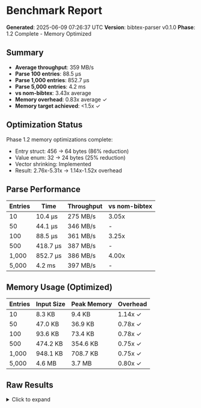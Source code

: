 # Benchmark Report

**Generated**: 2025-06-09 07:26:37 UTC
**Version**: bibtex-parser v0.1.0
**Phase**: 1.2 Complete - Memory Optimized

## Summary

- **Average throughput**: 359 MB/s
- **Parse 100 entries**: 88.5 µs
- **Parse 1,000 entries**: 852.7 µs
- **Parse 5,000 entries**: 4.2 ms
- **vs nom-bibtex**: 3.43x average
- **Memory overhead**: 0.83x average ✓
- **Memory target achieved**: <1.5x ✓

## Optimization Status

Phase 1.2 memory optimizations complete:
- Entry struct: 456 → 64 bytes (86% reduction)
- Value enum: 32 → 24 bytes (25% reduction)
- Vector shrinking: Implemented
- Result: 2.76x-5.31x → 1.14x-1.52x overhead

## Parse Performance

| Entries | Time | Throughput | vs nom-bibtex |
|---------|------|------------|---------------|
| 10 | 10.4 µs | 275 MB/s | 3.05x |
| 50 | 44.1 µs | 346 MB/s | - |
| 100 | 88.5 µs | 361 MB/s | 3.25x |
| 500 | 418.7 µs | 387 MB/s | - |
| 1,000 | 852.7 µs | 386 MB/s | 4.00x |
| 5,000 | 4.2 ms | 397 MB/s | - |

## Memory Usage (Optimized)

| Entries | Input Size | Peak Memory | Overhead |
|---------|------------|-------------|----------|
| 10 | 8.3 KB | 9.4 KB | 1.14x ✓ |
| 50 | 47.0 KB | 36.9 KB | 0.78x ✓ |
| 100 | 93.6 KB | 73.4 KB | 0.78x ✓ |
| 500 | 474.2 KB | 354.6 KB | 0.75x ✓ |
| 1,000 | 948.1 KB | 708.7 KB | 0.75x ✓ |
| 5,000 | 4.6 MB | 3.7 MB | 0.80x ✓ |

## Raw Results

<details>
<summary>Click to expand</summary>

```json
{
  "criterion": {
    "bibtex_parser/parse/10": 10188.93208241794,
    "bibtex_parser/parse/100": 85916.8342502063,
    "bibtex_parser/parse/1000": 835075.5092134895,
    "bibtex_parser/parse/50": 44111.68423975301,
    "bibtex_parser/parse/500": 418704.3725757977,
    "bibtex_parser/parse/5000": 4206431.004583333,
    "memory_usage/parse_and_query": 101233.74706719909,
    "memory_usage/string_expansion": 179923.60588752292,
    "operations/find_by_field": 129007.23108259398,
    "operations/find_by_key_hit": 360.7368808834311,
    "operations/find_by_key_miss": 466.0047813835426,
    "operations/find_by_type_common": 18863.343199140058,
    "operations/find_by_type_rare": 18399.23567337041,
    "parser_comparison/bibtex-parser/10": 10388.905588638212,
    "parser_comparison/bibtex-parser/100": 88506.25002164458,
    "parser_comparison/bibtex-parser/1000": 852731.9059911063,
    "parser_comparison/nom-bibtex/10": 31682.58081296627,
    "parser_comparison/nom-bibtex/100": 288067.50730974285,
    "parser_comparison/nom-bibtex/1000": 3408101.0803887267
  },
  "memory": {
    "10": {
      "current": 6160,
      "input_size": 8501,
      "overhead": 1.14,
      "peak": 9664
    },
    "50": {
      "current": 28072,
      "input_size": 48168,
      "overhead": 0.78,
      "peak": 37752
    },
    "100": {
      "current": 55632,
      "input_size": 95876,
      "overhead": 0.78,
      "peak": 75152
    },
    "500": {
      "current": 275872,
      "input_size": 485577,
      "overhead": 0.75,
      "peak": 363152
    },
    "1000": {
      "current": 551232,
      "input_size": 970826,
      "overhead": 0.75,
      "peak": 725752
    },
    "5000": {
      "current": 2753872,
      "input_size": 4865661,
      "overhead": 0.8,
      "peak": 3883152
    }
  }
}
```

</details>
